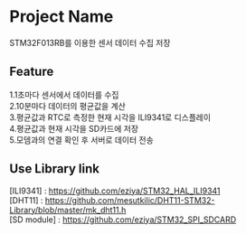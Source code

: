 # Project Name  
STM32F013RB를 이용한 센서 데이터 수집 저장

## Feature  
1.1초마다 센서에서 데이터를 수집  
2.10분마다 데이터의 평균값을 계산  
3.평균값과 RTC로 측정한 현재 시각을 ILI9341로 디스플레이  
4.평균값과 현재 시각을 SD카드에 저장  
5.모뎀과의 연결 확인 후 서버로 데이터 전송

## Use Library link  
[ILI9341] : https://github.com/eziya/STM32_HAL_ILI9341  
[DHT11] : https://github.com/mesutkilic/DHT11-STM32-Library/blob/master/mk_dht11.h  
[SD module] : https://github.com/eziya/STM32_SPI_SDCARD
